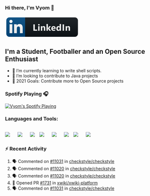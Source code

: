 ### Hi there, I'm Vyom 👋

<a href="https://www.linkedin.com/in/vyom-yadav-66a97918b/">
    <img src="https://github.com/MikeCodesDotNET/ColoredBadges/blob/master/svg/social/linkedin.svg" alt="gitter" style="vertical-align:top; margin:6px 4px">
</a>  

## I'm a Student, Footballer and an Open Source Enthusiast

- 🌱 I’m currently learning to write shell scripts.
- 👯 I’m looking to contribute to Java projects
- 🥅 2021 Goals: Contribute more to Open Source projects

### Spotify Playing 🎧

[<img src="https://novatorem-git-master-vyom-yadav.vercel.app/api/spotify" alt="Vyom's Spotify Playing" width="350" />](https://open.spotify.com/user/312oauov5ttlvf6hg6yygyiz3m4m)


### Languages and Tools:

<img src="https://qph.fs.quoracdn.net/main-qimg-48b7a3d8958565e7aa3ad4dbf2312770.webp" height="30"> &nbsp; &nbsp;  <img src="https://www.techbaz.org/Course/img/c-logo.png" height="30"> &nbsp; &nbsp;  <img src="https://image.flaticon.com/icons/png/512/25/25231.png" height="30"> &nbsp; <img src="https://resources.jetbrains.com/storage/products/intellij-idea/img/meta/intellij-idea_logo_300x300.png" height="30"> &nbsp; &nbsp; <img src="https://www.tinkercad.com/favicon.ico" height="30"> &nbsp; &nbsp;  <img src="https://upload.wikimedia.org/wikipedia/commons/thumb/e/e0/Git-logo.svg/1280px-Git-logo.svg.png" height="25">&nbsp; &nbsp;<img src="https://upload.wikimedia.org/wikipedia/commons/thumb/c/c3/Python-logo-notext.svg/1200px-Python-logo-notext.svg.png" height="25"> &nbsp; &nbsp; <img src="https://www.djangoproject.com/m/img/logos/django-logo-negative.png" height="25">
---

### :zap: Recent Activity

<!--START_SECTION:activity-->
1. 🗣 Commented on [#11031](https://github.com/checkstyle/checkstyle/issues/11031) in [checkstyle/checkstyle](https://github.com/checkstyle/checkstyle)
2. 🗣 Commented on [#11020](https://github.com/checkstyle/checkstyle/issues/11020) in [checkstyle/checkstyle](https://github.com/checkstyle/checkstyle)
3. 🗣 Commented on [#11020](https://github.com/checkstyle/checkstyle/issues/11020) in [checkstyle/checkstyle](https://github.com/checkstyle/checkstyle)
4. 💪 Opened PR [#1731](https://github.com/xwiki/xwiki-platform/pull/1731) in [xwiki/xwiki-platform](https://github.com/xwiki/xwiki-platform)
5. 🗣 Commented on [#11031](https://github.com/checkstyle/checkstyle/issues/11031) in [checkstyle/checkstyle](https://github.com/checkstyle/checkstyle)
<!--END_SECTION:activity-->






